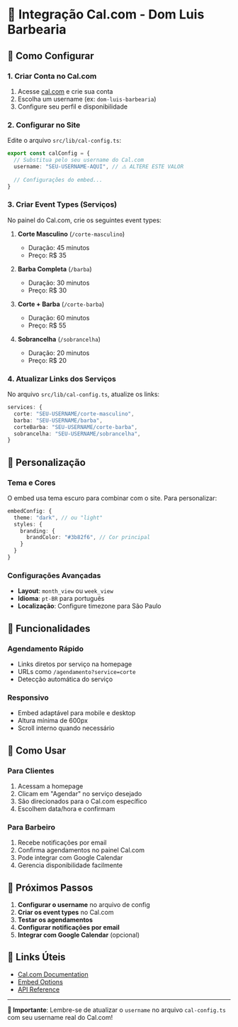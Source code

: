 # 📅 Integração Cal.com - Dom Luis Barbearia

## 🚀 Como Configurar

### 1. Criar Conta no Cal.com
1. Acesse [cal.com](https://cal.com) e crie sua conta
2. Escolha um username (ex: `dom-luis-barbearia`)
3. Configure seu perfil e disponibilidade

### 2. Configurar no Site
Edite o arquivo `src/lib/cal-config.ts`:

```typescript
export const calConfig = {
  // Substitua pelo seu username do Cal.com
  username: "SEU-USERNAME-AQUI", // ⚠️ ALTERE ESTE VALOR
  
  // Configurações do embed...
}
```

### 3. Criar Event Types (Serviços)
No painel do Cal.com, crie os seguintes event types:

1. **Corte Masculino** (`/corte-masculino`)
   - Duração: 45 minutos
   - Preço: R$ 35

2. **Barba Completa** (`/barba`)
   - Duração: 30 minutos
   - Preço: R$ 30

3. **Corte + Barba** (`/corte-barba`)
   - Duração: 60 minutos
   - Preço: R$ 55

4. **Sobrancelha** (`/sobrancelha`)
   - Duração: 20 minutos
   - Preço: R$ 20

### 4. Atualizar Links dos Serviços
No arquivo `src/lib/cal-config.ts`, atualize os links:

```typescript
services: {
  corte: "SEU-USERNAME/corte-masculino",
  barba: "SEU-USERNAME/barba", 
  corteBarba: "SEU-USERNAME/corte-barba",
  sobrancelha: "SEU-USERNAME/sobrancelha",
}
```

## 🎨 Personalização

### Tema e Cores
O embed usa tema escuro para combinar com o site. Para personalizar:

```typescript
embedConfig: {
  theme: "dark", // ou "light"
  styles: {
    branding: {
      brandColor: "#3b82f6", // Cor principal
    }
  }
}
```

### Configurações Avançadas
- **Layout**: `month_view` ou `week_view`
- **Idioma**: `pt-BR` para português
- **Localização**: Configure timezone para São Paulo

## 🔧 Funcionalidades

### Agendamento Rápido
- Links diretos por serviço na homepage
- URLs como `/agendamento?service=corte`
- Detecção automática do serviço

### Responsivo
- Embed adaptável para mobile e desktop
- Altura mínima de 600px
- Scroll interno quando necessário

## 📱 Como Usar

### Para Clientes
1. Acessam a homepage
2. Clicam em "Agendar" no serviço desejado
3. São direcionados para o Cal.com específico
4. Escolhem data/hora e confirmam

### Para Barbeiro
1. Recebe notificações por email
2. Confirma agendamentos no painel Cal.com
3. Pode integrar com Google Calendar
4. Gerencia disponibilidade facilmente

## 🎯 Próximos Passos

1. **Configurar o username** no arquivo de config
2. **Criar os event types** no Cal.com
3. **Testar os agendamentos**
4. **Configurar notificações por email**
5. **Integrar com Google Calendar** (opcional)

## 🔗 Links Úteis

- [Cal.com Documentation](https://cal.com/docs)
- [Embed Options](https://cal.com/docs/integrations/embed)
- [API Reference](https://cal.com/docs/api-reference)

---

**🚨 Importante**: Lembre-se de atualizar o `username` no arquivo `cal-config.ts` com seu username real do Cal.com!
